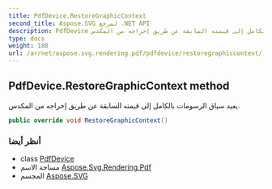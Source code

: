 ```yaml
---
title: PdfDevice.RestoreGraphicContext
second_title: Aspose.SVG لمرجع .NET API
description: PdfDevice طريقة. يعيد سياق الرسومات بالكامل إلى قيمته السابقة عن طريق إخراجه من المكدس.
type: docs
weight: 180
url: /ar/net/aspose.svg.rendering.pdf/pdfdevice/restoregraphiccontext/
---
```

## PdfDevice.RestoreGraphicContext method

يعيد سياق الرسومات بالكامل إلى قيمته السابقة عن طريق إخراجه من المكدس.

```csharp
public override void RestoreGraphicContext()
```

### أنظر أيضا

* class [PdfDevice](../)
* مساحة الاسم [Aspose.Svg.Rendering.Pdf](../../pdfdevice/)
* المجسم [Aspose.SVG](../../../)


